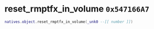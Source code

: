 # reset_rmptfx_in_volume `0x547166A7`

```lua
natives.object.reset_rmptfx_in_volume(_unk0 --[[ number ]])
```